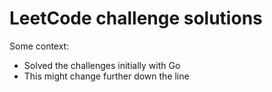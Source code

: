# LeetCode challenge solutions

Some context:
* Solved the challenges initially with Go
* This might change further down the line
